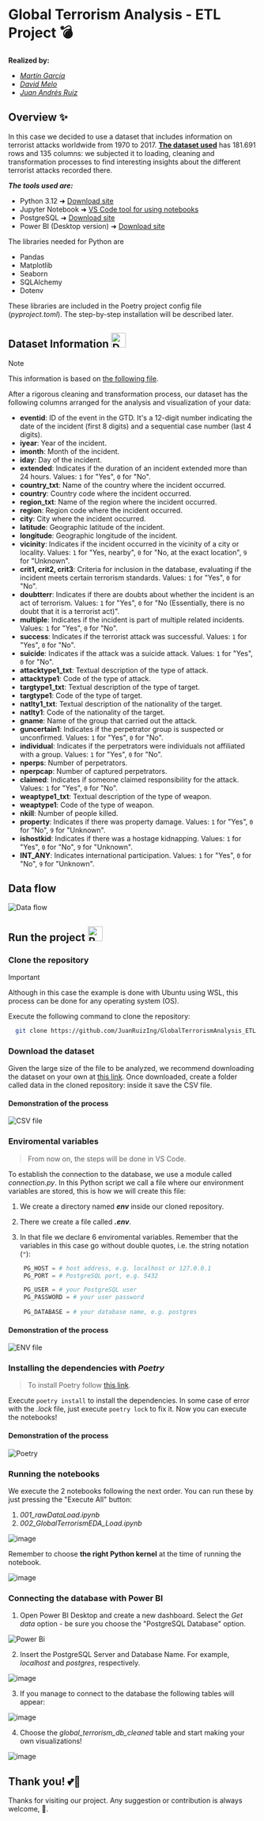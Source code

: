 # Global Terrorism Analysis - ETL Project 💣

**Realized by:**

- *[Martín García](https://github.com/mitgar14)*
- *[David Melo](https://github.com/Davidmelo9133)*
- *[Juan Andrés Ruiz](https://github.com/JuanRuizIng/)*

## Overview ✨

In this case we decided to use a dataset that includes information on terrorist attacks worldwide from 1970 to 2017. **[The dataset used](https://www.kaggle.com/datasets/START-UMD/gtd)** has 181.691 rows and 135 columns: we subjected it to loading, cleaning and transformation processes to find interesting insights about the different terrorist attacks recorded there.

***The tools used are:***

* Python 3.12 ➜ [Download site](https://www.python.org/downloads/)
* Jupyter Notebook ➜ [VS Code tool for using notebooks](https://youtu.be/ZYat1is07VI?si=BMHUgk7XrJQksTkt)
* PostgreSQL ➜ [Download site](https://www.postgresql.org/download/)
* Power BI (Desktop version) ➜ [Download site](https://www.microsoft.com/es-es/power-platform/products/power-bi/desktop)

The libraries needed for Python are

* Pandas
* Matplotlib
* Seaborn
* SQLAlchemy
* Dotenv

These libraries are included in the Poetry project config file (*pyproject.toml*). The step-by-step installation will be described later.

## Dataset Information <img src="https://github.com/user-attachments/assets/5fa5298c-e359-4ef1-976d-b6132e8bda9a" alt="Dataset" width="30px"/>

> [!NOTE]
> This information is based on [the following file](https://www.start.umd.edu/gtd/downloads/Codebook.pdf).

After a rigorous cleaning and transformation process, our dataset has the following columns arranged for the analysis and visualization of your data:

* **eventid**: ID of the event in the GTD. It's a 12-digit number indicating the date of the incident (first 8 digits) and a sequential case number (last 4 digits).
* **iyear**: Year of the incident.
* **imonth**: Month of the incident.
* **iday**: Day of the incident.
* **extended**: Indicates if the duration of an incident extended more than 24 hours. Values: `1` for "Yes", `0` for "No".
* **country_txt**: Name of the country where the incident occurred.
* **country**: Country code where the incident occurred.
* **region_txt**: Name of the region where the incident occurred.
* **region**: Region code where the incident occurred.
* **city**: City where the incident occurred.
* **latitude**: Geographic latitude of the incident.
* **longitude**: Geographic longitude of the incident.
* **vicinity**: Indicates if the incident occurred in the vicinity of a city or locality. Values: `1` for "Yes, nearby", `0` for "No, at the exact location", `9` for "Unknown".
* **crit1, crit2, crit3**: Criteria for inclusion in the database, evaluating if the incident meets certain terrorism standards. Values: `1` for "Yes", `0` for "No".
* **doubtterr**: Indicates if there are doubts about whether the incident is an act of terrorism. Values: `1` for "Yes", `0` for "No (Essentially, there is no doubt that it is a terrorist act)".
* **multiple**: Indicates if the incident is part of multiple related incidents. Values: `1` for "Yes", `0` for "No".
* **success**: Indicates if the terrorist attack was successful. Values: `1` for "Yes", `0` for "No".
* **suicide**: Indicates if the attack was a suicide attack. Values: `1` for "Yes", `0` for "No".
* **attacktype1_txt**: Textual description of the type of attack.
* **attacktype1**: Code of the type of attack.
* **targtype1_txt**: Textual description of the type of target.
* **targtype1**: Code of the type of target.
* **natlty1_txt**: Textual description of the nationality of the target.
* **natlty1**: Code of the nationality of the target.
* **gname**: Name of the group that carried out the attack.
* **guncertain1**: Indicates if the perpetrator group is suspected or unconfirmed. Values: `1` for "Yes", `0` for "No".
* **individual**: Indicates if the perpetrators were individuals not affiliated with a group. Values: `1` for "Yes", `0` for "No".
* **nperps**: Number of perpetrators.
* **nperpcap**: Number of captured perpetrators.
* **claimed**: Indicates if someone claimed responsibility for the attack. Values: `1` for "Yes", `0` for "No".
* **weaptype1_txt**: Textual description of the type of weapon.
* **weaptype1**: Code of the type of weapon.
* **nkill**: Number of people killed.
* **property**: Indicates if there was property damage. Values: `1` for "Yes", `0` for "No", `9` for "Unknown".
* **ishostkid**: Indicates if there was a hostage kidnapping. Values: `1` for "Yes", `0` for "No", `9` for "Unknown".
* **INT_ANY**: Indicates international participation. Values: `1` for "Yes", `0` for "No", `9` for "Unknown".

## Data flow

![Data flow](https://github.com/user-attachments/assets/44665b88-3789-4821-94cc-70fe05df9658)

## Run the project <img src="https://github.com/user-attachments/assets/99bffef1-2692-4cb8-ba13-d6c8c987c6dd" alt="Running code" width="30px"/>

### Clone the repository

> [!IMPORTANT]
> Although in this case the example is done with Ubuntu using WSL, this process can be done for any operating system (OS).

Execute the following command to clone the repository:

```bash
  git clone https://github.com/JuanRuizIng/GlobalTerrorismAnalysis_ETL.git
```

### Download the dataset

Given the large size of the file to be analyzed, we recommend downloading the dataset on your own at [this link](https://www.kaggle.com/datasets/START-UMD/gtd). Once downloaded, create a folder called data in the cloned repository: inside it save the CSV file.

#### Demonstration of the process

![CSV file](https://github.com/user-attachments/assets/f6da9726-8423-46c9-a146-cd2a1db33dc9)

### Enviromental variables

> From now on, the steps will be done in VS Code.

To establish the connection to the database, we use a module called *connection.py*. In this Python script we call a file where our environment variables are stored, this is how we will create this file:

1. We create a directory named ***env*** inside our cloned repository.

2. There we create a file called ***.env***.

3. In that file we declare 6 enviromental variables. Remember that the variables in this case go without double quotes, i.e. the string notation (`"`):
   ```python
    PG_HOST = # host address, e.g. localhost or 127.0.0.1
    PG_PORT = # PostgreSQL port, e.g. 5432

    PG_USER = # your PostgreSQL user
    PG_PASSWORD = # your user password
    
    PG_DATABASE = # your database name, e.g. postgres
   ```

#### Demonstration of the process

![ENV file](https://github.com/user-attachments/assets/ed5d86b4-aab7-4085-adb2-ff790ad2b35b)

### Installing the dependencies with *Poetry*

> To install Poetry follow [this link](https://elcuaderno.notion.site/Poetry-8f7b23a0f9f340318bbba4ef36023d60?pvs=4).

Execute `poetry install` to install the dependencies. In some case of error with the *.lock* file, just execute `poetry lock` to fix it. Now you can execute the notebooks!

#### Demonstration of the process

![Poetry](https://github.com/user-attachments/assets/e68ff3ad-d3d7-4d4a-bd41-22550b1daa4b)

### Running the notebooks

We execute the 2 notebooks following the next order. You can run these by just pressing the "Execute All" button:

   1. *001_rawDataLoad.ipynb*
   2. *002_GlobalTerrorismEDA_Load.ipynb*

![image](https://github.com/user-attachments/assets/ed210736-f1ce-4ef3-a5b5-d8777202e132)

Remember to choose **the right Python kernel** at the time of running the notebook.

![image](https://github.com/user-attachments/assets/07b67e67-4fe7-4269-b31f-4b25017dd82a)

### Connecting the database with Power BI

1. Open Power BI Desktop and create a new dashboard. Select the *Get data* option - be sure you choose the "PostgreSQL Database" option.

![Power Bi](https://github.com/user-attachments/assets/f9a822ae-5a74-49c8-abf2-2a242c23ab96)

2. Insert the PostgreSQL Server and Database Name. For example, *localhost* and *postgres*, respectively.

![image](https://github.com/user-attachments/assets/0284a323-8043-45ef-bbbd-e88dd85fc854)


3. If you manage to connect to the database the following tables will appear:

![image](https://github.com/user-attachments/assets/949f2a7e-51c8-4c68-921d-b5fa37b3c663)


4. Choose the *global_terrorism_db_cleaned* table and start making your own visualizations!

![image](https://github.com/user-attachments/assets/5efe36c5-e8fb-457f-833b-2064ec55bc29)

## Thank you! 💕🐍

Thanks for visiting our project. Any suggestion or contribution is always welcome, 👄.

